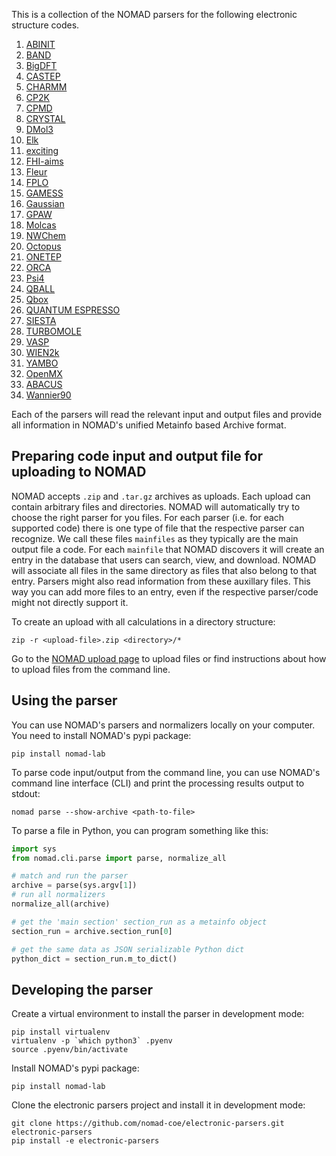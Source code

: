 This is a collection of the NOMAD parsers for the following electronic structure codes.
1. [ABINIT](https://www.abinit.org/)
2. [BAND](https://www.scm.com/product/band_periodicdft/)
3. [BigDFT](http://bigdft.org/)
4. [CASTEP](http://www.castep.org/)
5. [CHARMM](https://www.charmm.org/charmm/)
6. [CP2K](https://www.cp2k.org/)
7. [CPMD](https://www.cpmd.org/)
8. [CRYSTAL](https://www.crystal.unito.it/)
9. [DMol3 ](http://dmol3.web.psi.ch/)
10. [Elk](http://elk.sourceforge.net/)
11. [exciting](http://exciting-code.org/)
12. [FHI-aims](https://aimsclub.fhi-berlin.mpg.de/)
13. [Fleur](https://www.flapw.de/)
14. [FPLO](https://www.fplo.de/)
15. [GAMESS](https://www.msg.chem.iastate.edu/)
16. [Gaussian](http://gaussian.com)
17. [GPAW](https://wiki.fysik.dtu.dk/gpaw/)
18. [Molcas](http://molcas.org/)
19. [NWChem](https://nwchemgit.github.io/)
20. [Octopus](https://octopus-code.org/)
21. [ONETEP](https://www.onetep.org/)
22. [ORCA](https://www.faccts.de/orca/)
23. [Psi4](https://psicode.org/)
24. [QBALL](https://github.com/LLNL/qball)
25. [Qbox](http://qboxcode.org/)
26. [QUANTUM ESPRESSO](http://www.quantum-espresso.org/)
27. [SIESTA](https://departments.icmab.es/leem/siesta/)
28. [TURBOMOLE](https://www.turbomole.org/)
29. [VASP](https://www.vasp.at/)
30. [WIEN2k](http://www.wien2k.at/)
31. [YAMBO](https://www.yambo-code.org/)
32. [OpenMX](http://www.openmx-square.org/)
33. [ABACUS](http://abacus.ustc.edu.cn/)
34. [Wannier90](http://www.wannier.org/)

Each of the parsers will read the relevant input and output files and provide all information in
NOMAD's unified Metainfo based Archive format.

## Preparing code input and output file for uploading to NOMAD

NOMAD accepts `.zip` and `.tar.gz` archives as uploads. Each upload can contain arbitrary
files and directories. NOMAD will automatically try to choose the right parser for you files.
For each parser (i.e. for each supported code) there is one type of file that the respective
parser can recognize. We call these files `mainfiles` as they typically are the main
output file a code. For each `mainfile` that NOMAD discovers it will create an entry
in the database that users can search, view, and download. NOMAD will associate all files
in the same directory as files that also belong to that entry. Parsers
might also read information from these auxillary files. This way you can add more files
to an entry, even if the respective parser/code might not directly support it.

To create an upload with all calculations in a directory structure:

```
zip -r <upload-file>.zip <directory>/*
```

Go to the [NOMAD upload page](https://nomad-lab.eu/prod/rae/gui/uploads) to upload files
or find instructions about how to upload files from the command line.

## Using the parser

You can use NOMAD's parsers and normalizers locally on your computer. You need to install
NOMAD's pypi package:

```
pip install nomad-lab
```

To parse code input/output from the command line, you can use NOMAD's command line
interface (CLI) and print the processing results output to stdout:

```
nomad parse --show-archive <path-to-file>
```

To parse a file in Python, you can program something like this:
```python
import sys
from nomad.cli.parse import parse, normalize_all

# match and run the parser
archive = parse(sys.argv[1])
# run all normalizers
normalize_all(archive)

# get the 'main section' section_run as a metainfo object
section_run = archive.section_run[0]

# get the same data as JSON serializable Python dict
python_dict = section_run.m_to_dict()
```

## Developing the parser

Create a virtual environment to install the parser in development mode:

```
pip install virtualenv
virtualenv -p `which python3` .pyenv
source .pyenv/bin/activate
```

Install NOMAD's pypi package:

```
pip install nomad-lab
```

Clone the electronic parsers project and install it in development mode:

```
git clone https://github.com/nomad-coe/electronic-parsers.git electronic-parsers
pip install -e electronic-parsers
```

